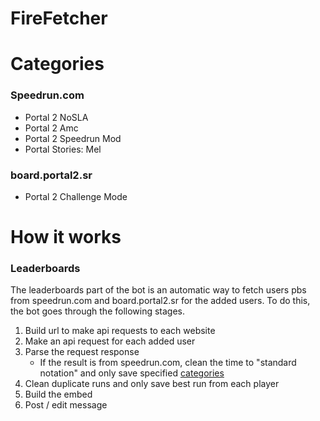 # FireFetcher

# Categories
### Speedrun.com
- Portal 2 NoSLA
- Portal 2 Amc
- Portal 2 Speedrun Mod
- Portal Stories: Mel
### board.portal2.sr
- Portal 2 Challenge Mode

# How it works
### Leaderboards
The leaderboards part of the bot is an automatic way to fetch users pbs from speedrun.com and board.portal2.sr for the added users. To do this, the bot goes through the following stages.

1. Build url to make api requests to each website
2. Make an api request for each added user
3. Parse the request response
   - If the result is from speedrun.com, clean the time to "standard notation" and only save specified [categories](#categories)
4. Clean duplicate runs and only save best run from each player
5. Build the embed
6. Post / edit message

